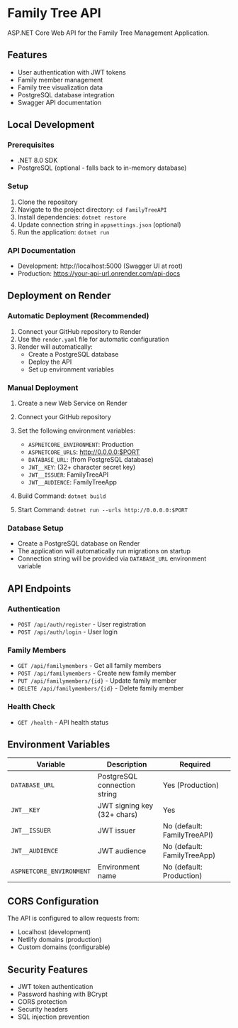 # Family Tree API

ASP.NET Core Web API for the Family Tree Management Application.

## Features

- User authentication with JWT tokens
- Family member management
- Family tree visualization data
- PostgreSQL database integration
- Swagger API documentation

## Local Development

### Prerequisites
- .NET 8.0 SDK
- PostgreSQL (optional - falls back to in-memory database)

### Setup
1. Clone the repository
2. Navigate to the project directory: `cd FamilyTreeAPI`
3. Install dependencies: `dotnet restore`
4. Update connection string in `appsettings.json` (optional)
5. Run the application: `dotnet run`

### API Documentation
- Development: http://localhost:5000 (Swagger UI at root)
- Production: https://your-api-url.onrender.com/api-docs

## Deployment on Render

### Automatic Deployment (Recommended)
1. Connect your GitHub repository to Render
2. Use the `render.yaml` file for automatic configuration
3. Render will automatically:
   - Create a PostgreSQL database
   - Deploy the API
   - Set up environment variables

### Manual Deployment
1. Create a new Web Service on Render
2. Connect your GitHub repository
3. Set the following environment variables:
   - `ASPNETCORE_ENVIRONMENT`: Production
   - `ASPNETCORE_URLS`: http://0.0.0.0:$PORT
   - `DATABASE_URL`: (from PostgreSQL database)
   - `JWT__KEY`: (32+ character secret key)
   - `JWT__ISSUER`: FamilyTreeAPI
   - `JWT__AUDIENCE`: FamilyTreeApp

4. Build Command: `dotnet build`
5. Start Command: `dotnet run --urls http://0.0.0.0:$PORT`

### Database Setup
- Create a PostgreSQL database on Render
- The application will automatically run migrations on startup
- Connection string will be provided via `DATABASE_URL` environment variable

## API Endpoints

### Authentication
- `POST /api/auth/register` - User registration
- `POST /api/auth/login` - User login

### Family Members
- `GET /api/familymembers` - Get all family members
- `POST /api/familymembers` - Create new family member
- `PUT /api/familymembers/{id}` - Update family member
- `DELETE /api/familymembers/{id}` - Delete family member

### Health Check
- `GET /health` - API health status

## Environment Variables

| Variable | Description | Required |
|----------|-------------|----------|
| `DATABASE_URL` | PostgreSQL connection string | Yes (Production) |
| `JWT__KEY` | JWT signing key (32+ chars) | Yes |
| `JWT__ISSUER` | JWT issuer | No (default: FamilyTreeAPI) |
| `JWT__AUDIENCE` | JWT audience | No (default: FamilyTreeApp) |
| `ASPNETCORE_ENVIRONMENT` | Environment name | No (default: Production) |

## CORS Configuration

The API is configured to allow requests from:
- Localhost (development)
- Netlify domains (production)
- Custom domains (configurable)

## Security Features

- JWT token authentication
- Password hashing with BCrypt
- CORS protection
- Security headers
- SQL injection prevention 